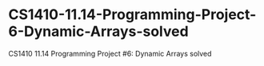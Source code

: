 # CS1410-11.14-Programming-Project-6-Dynamic-Arrays-solved
CS1410 11.14 Programming Project #6: Dynamic Arrays solved

